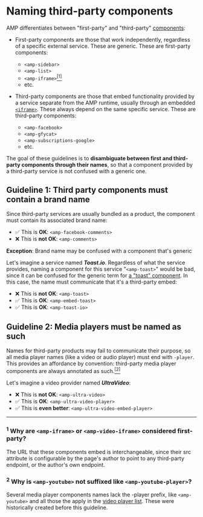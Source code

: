 # Naming third-party components

AMP differentiates between "first-party" and "third-party" [components](https://amp.dev/documentation/components/):

- First-party components are those that work independently, regardless of a specific external service. These are generic. These are first-party components:

  - `<amp-sidebar>`
  - `<amp-list>`
  - `<amp-iframe>`[<sup>[1]</sup>](#amp-iframe-first-party)
  - etc.

- Third-party components are those that embed functionality provided by a service separate from the AMP runtime, usually through an embedded [`<iframe>`](https://developer.mozilla.org/en-US/docs/Web/HTML/Element/iframe). These always depend on the same specific service. These are third-party components:

  - `<amp-facebook>`
  - `<amp-gfycat>`
  - `<amp-subscriptions-google>`
  - etc.

The goal of these guidelines is to **disambiguate between first and third-party components through their names**, so that a component provided by a third-party service is not confused with a generic one.

## Guideline 1: Third party components must contain a brand name

Since third-party services are usually bundled as a product, the component must contain its associated brand name:

- ✅ This is **OK**: `<amp-facebook-comments>`
- ❌ This is **not OK**: `<amp-comments>`

**Exception**: Brand name may be confused with a component that's generic

Let's imagine a service named **_Toast.io_**. Regardless of what the service provides, naming a component for this service "`<amp-toast>`" would be bad, since it can be confused for the generic term for [a "toast" component](https://google.com/search?q=toast+component). In this case, the name must communicate that it's a third-party embed:

- ❌ This is **not OK**: `<amp-toast>`
- ✅ This is **OK**: `<amp-embed-toast>`
- ✅ This is **OK**: `<amp-toast-io>`

## Guideline 2: Media players must be named as such

Names for third-party products may fail to communicate their purpose, so all media player names (like a video or audio player) must end with `-player`. This provides an affordance by convention: third-party media player components are always annotated as such.[<sup>[2]</sup>](#no-player-suffix)

Let's imagine a video provider named **_UltraVideo_**:

- ❌ This is **not OK**: `<amp-ultra-video>`
- ✅ This is **OK**: `<amp-ultra-video-player>`
- ✅ This is **even better**: `<amp-ultra-video-embed-player>`

---

### <a id="amp-iframe-first-party"></a> <sup>1</sup> Why are `<amp-iframe>` or `<amp-video-iframe>` considered first-party?

The URL that these components embed is interchangeable, since their src attribute is configurable by the page's author to point to any third-party endpoint, or the author's own endpoint.

### <a id="no-player-suffix"></a> <sup>2</sup> Why is `<amp-youtube>` not suffixed like `<amp-youtube-player>`?

Several media player components names lack the -player prefix, like `<amp-youtube>` and all those the apply in the [video player list](https://github.com/ampproject/amphtml/blob/master/spec/amp-video-interface.md). These were historically created before this guideline.
